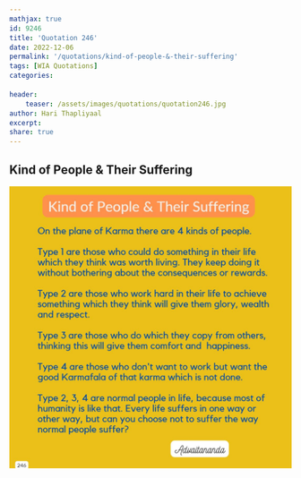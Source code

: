 ```yaml
---
mathjax: true
id: 9246
title: 'Quotation 246'
date: 2022-12-06
permalink: '/quotations/kind-of-people-&-their-suffering'
tags: [WIA Quotations] 
categories: 

header:
    teaser: /assets/images/quotations/quotation246.jpg
author: Hari Thapliyaal 
excerpt:
share: true 
---
```


## Kind of People & Their Suffering

![Kind of People & Their Suffering](/assets/images/quotations/quotation246.jpg)
